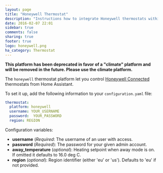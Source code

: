 ```yaml
---
layout: page
title: "Honeywell Thermostat"
description: "Instructions how to integrate Honeywell thermostats within Home Assistant."
date: 2016-02-07 22:01
sidebar: true
comments: false
sharing: true
footer: true
logo: honeywell.png
ha_category: Thermostat
---
```


**This platform has been deprecated in favor of a "climate" platform and will be removed in the future. Please use the climate platform.**

The `honeywell` thermostat platform let you control [Honeywell Connected](http://getconnected.honeywell.com/en/) thermostats from Home Assistant.

To set it up, add the following information to your `configuration.yaml` file:

```yaml
thermostat:
  platform: honeywell
  username: YOUR_USERNAME
  password:  YOUR_PASSWORD
  region: REGION
```

Configuration variables:

- **username** (*Required*: The username of an user with access.
- **password** (*Required*): The password for your given admin account.
- **away_temperature** (*optional*): Heating setpoint when away mode is on. If omitted it defaults to 16.0 deg C.
- **region** (*optional*): Region identifier (either 'eu' or 'us'). Defaults to 'eu' if not provided.
